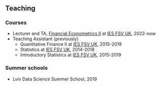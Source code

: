 <h1 id="teaching"></h1>

<h2>Teaching</h2>
<!-- <h2 style="margin: 10px 0px 10px;">Teaching</h2> -->

### Courses

- Lecturer and TA, <a href="http://ies.fsv.cuni.cz/cs/syllab/JEM061">Financial Econometrics II</a> at <a href="https://ies.fsv.cuni.cz">IES FSV UK</a>, 2022-now
- Teaching Assistant (previously)
  - Quantitative Finance II at <a href="https://ies.fsv.cuni.cz">IES FSV UK</a>, 2015-2019
  - Statistics at <a href="https://ies.fsv.cuni.cz">IES FSV UK</a>, 2014-2018
  - Introductory Statistics at <a href="https://ies.fsv.cuni.cz">IES FSV UK</a>, 2015-2019

### Summer schools

- Lviv Data Science Summer School, 2019
